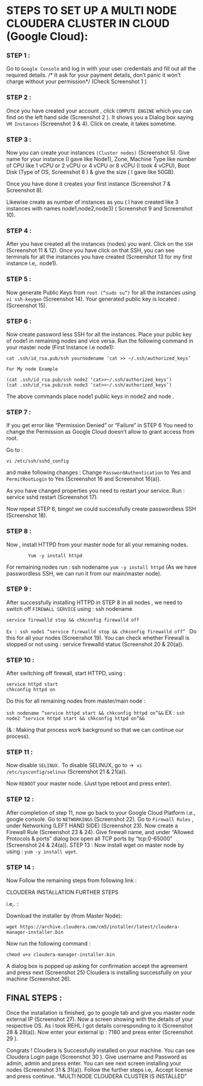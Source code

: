# ﻿STEPS TO SET UP A MULTI NODE  CLOUDERA CLUSTER IN CLOUD (Google Cloud):


### STEP 1 : 
Go to `Google Console`  and log in with your user credentials and fill out all the required details. /* It ask for your payment details, don’t panic it won’t charge without your permission*/ (Check Screenshot 1 ) 


### STEP 2 :
Once you have created your account , click  `COMPUTE ENGINE` which you can find on the left hand side (Screenshot 2 ). 
It shows you a Dialog box saying `VM Instances` (Screenshot 3 & 4).
Click on create, it takes sometime.


### STEP 3 :
Now you can create your instances `(Cluster nodes)` (Screenshot 5).
Give name for your instance (I gave like Node1), Zone, Machine Type like number of CPU like 1 vCPU or  2 vCPU or 4 vCPU or 8 vCPU (I took 4 vCPU), Boot Disk (Type of OS, Screenshot 6 ) & give the size ( I gave like 50GB). 


Once you have done it creates your first instance (Screenshot 7 & Screenshot 8).


Likewise create as number of instances as you ( I have created like 3 instances with names node1,node2,node3) ( Screenshot 9 and Screenshot 10).


### STEP 4 :
After you have created all the instances (nodes) you want. Click on the `SSH` (Screenshot 11 & 12).
Once you have click on that SSH, you can see terminals for all the instances you have created (Screenshot 13 for my first instance i.e,. node1).


### STEP 5 :
Now generate Public Keys from `root (“sudo su”)` for all the instances using ``` vi ssh-keygen``` (Screenshot 14).
Your generated public key is located : (Screenshot 15).


### STEP 6 :
Now create password less SSH for all the instances.
Place your public key of node1 in remaining nodes and vice versa.
Run the following command in your master node (First Instance i.e node1):
 ``` vi 
cat .ssh/id_rsa.pub/ssh yournodename ‘cat >> ~/.ssh/authorized_keys’
```
`For My node Example`

``` vi 
(cat .ssh/id_rsa.pub/ssh node2 ‘cat>>~/.ssh/authorized_keys’)
(cat .ssh/id_rsa.pub/ssh node3 ‘cat>>~/.ssh/authorized_keys’)
```


The above commands place node1 public keys in node2 and node .


### STEP 7 :
If you get error like “Permission Denied” or “Failure”  in STEP 6 
You need to change the Permission as Google Cloud doesn’t allow to grant access from root. 

Go to : 
``` vi
vi /etc/ssh/sshd_config
```  
and make following changes :
Change `PasswordAuthentication` to Yes and `PermitRootLogin` to Yes 
(Screenshot 16 and Screenshot 16(a)).


As you have changed properties you need to restart your service.
Run : service sshd restart (Screenshot 17).


Now repeat STEP 6, bingo! we could successfully create passwordless SSH (Screenshot 18).


### STEP 8 :
Now , install HTTPD from your master node for all your remaining nodes.

``` vi 
        Yum -y install httpd 
```

For remaining nodes run : ssh nodename `yum -y install httpd`  (As we have passwordless SSH, we can run it from our main/master node).



### STEP 9 :
After successfully installing HTTPD in STEP 8 in all nodes , we need to switch off `FIREWALL SERVICE` using :
ssh nodename 
``` vi 
service firewalld stop && chkconfig firewalld off
``` 
`Ex : ssh node1 “service firewalld stop && chkconfig firewalld off” `
Do this for all your nodes (Screenshot 19).
You can check whether Firewall is stopped or not using : service firewalld status (Screenshot 20 & 20(a)).


### STEP 10 :
After switching off firewall, start HTTPD, using :

``` vi
service httpd start 
chkconfig httpd on
```

Do this for all remaining nodes from master/main node :


`ssh nodename “service httpd start && chkconfig httpd on”&&`
EX : `ssh node2 “service httpd start && chkconfig httpd on”&&`


(& : Making that process work background so that we can continue our process).




### STEP 11 :
Now disable `SELINUX.`
To disable SELINUX, go to →` vi /etc/sysconfig/selinux` (Screenshot 21 & 21(a)).


Now `REBOOT` your master node. (Just type reboot and press enter).




### STEP 12 :


After completion of step 11, now go back to your Google Cloud Platform i.e., google console. 
Go to `NETWORKINGS` (Screenshot 22).
Go to `Firewall Rules` , under Networking (LEFT HAND SIDE) (Screenshot 23).
Now create a Firewall Rule (Screenshot 23 & 24).
Give firewall name, and under “Allowed Protocols & ports” dialog box open all TCP ports by “tcp:0-65000” (Screenshot 24 & 24(a)).
STEP 13 :
Now install wget on master node by using : `yum -y install wget`.


### STEP 14 :
Now Follow the remaining steps from following link :


CLOUDERA INSTALLATION FURTHER STEPS


 i.e,. :


Download the installer by (from Master Node):

``` vi
wget https://archive.cloudera.com/cm5/installer/latest/cloudera-manager-installer.bin 

```

Now run the following command : 
``` vi
chmod u+x cloudera-manager-installer.bin
```
A dialog box is popped up asking for confirmation accept the agreement and press next (Screenshot 25)
Cloudera is installing successfully on your machine (Screenshot 26).


## FINAL STEPS :
Once the installation is finished, go to google tab and give you master node external IP (Screenshot 27).
Now a screen showing with the details of your respective OS. As i took REHL I got details corresponding to it (Screenshot 28 & 28(a)).
Now enter your external ip : 7180 and press enter (Screenshot 29 ).


Congrats ! Cloudera is Successfully installed on your machine. You can see Cloudera Login page (Screenshot 30 ).
Give username and Password as admin, admin and press enter. You can see next screen installing your nodes (Screenshot 31 & 31(a)).
Follow the further steps i.e,. Accept license and press continue. 
“MULTI NODE CLOUDERA CLUSTER IS INSTALLED”
